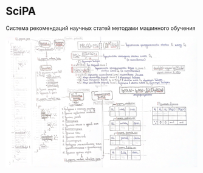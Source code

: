 # SciPA
Система рекомендаций научных статей методами машинного обучения

![Data Flow](https://github.com/dvornikov-d-a/SciPA/blob/master/Data%20Flow.png?raw=true)
